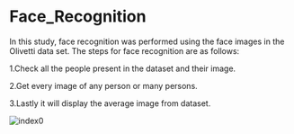 # Face_Recognition
In this study, face recognition was performed using the face images in the Olivetti data set. The steps for face recognition are as follows:

1.Check all the people present in the dataset and their image.

2.Get every image of any person or many persons.

3.Lastly it will display the average image from dataset.

![index0](https://user-images.githubusercontent.com/10881750/57217893-85059000-7011-11e9-894f-d73b7fd80472.png)
